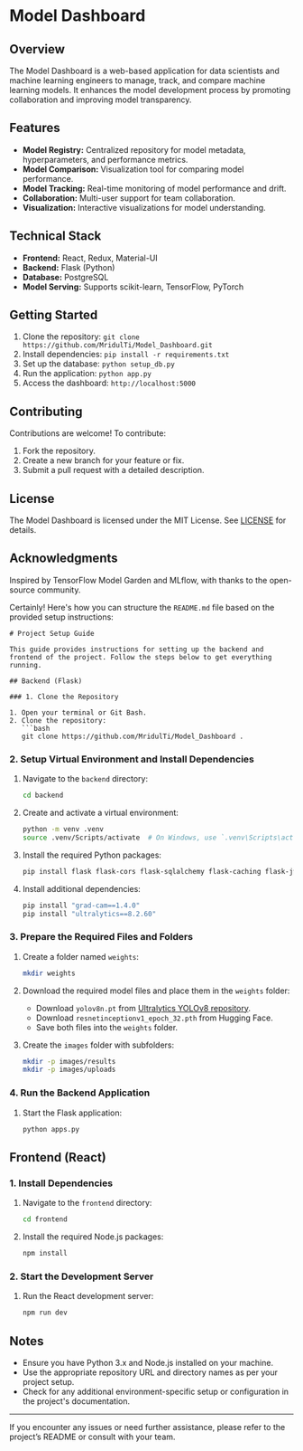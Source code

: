 # Model Dashboard

## Overview
The Model Dashboard is a web-based application for data scientists and machine learning engineers to manage, track, and compare machine learning models. It enhances the model development process by promoting collaboration and improving model transparency.

## Features
- **Model Registry:** Centralized repository for model metadata, hyperparameters, and performance metrics.
- **Model Comparison:** Visualization tool for comparing model performance.
- **Model Tracking:** Real-time monitoring of model performance and drift.
- **Collaboration:** Multi-user support for team collaboration.
- **Visualization:** Interactive visualizations for model understanding.

## Technical Stack
- **Frontend:** React, Redux, Material-UI
- **Backend:** Flask (Python)
- **Database:** PostgreSQL
- **Model Serving:** Supports scikit-learn, TensorFlow, PyTorch

## Getting Started
1. Clone the repository: `git clone https://github.com/MridulTi/Model_Dashboard.git`
2. Install dependencies: `pip install -r requirements.txt`
3. Set up the database: `python setup_db.py`
4. Run the application: `python app.py`
5. Access the dashboard: `http://localhost:5000`

## Contributing
Contributions are welcome! To contribute:
1. Fork the repository.
2. Create a new branch for your feature or fix.
3. Submit a pull request with a detailed description.

## License
The Model Dashboard is licensed under the MIT License. See [LICENSE](LICENSE) for details.

## Acknowledgments
Inspired by TensorFlow Model Garden and MLflow, with thanks to the open-source community.


Certainly! Here's how you can structure the `README.md` file based on the provided setup instructions:

```
# Project Setup Guide

This guide provides instructions for setting up the backend and frontend of the project. Follow the steps below to get everything running.

## Backend (Flask)

### 1. Clone the Repository

1. Open your terminal or Git Bash.
2. Clone the repository:
   ```bash
   git clone https://github.com/MridulTi/Model_Dashboard .
   ```

### 2. Setup Virtual Environment and Install Dependencies

1. Navigate to the `backend` directory:
   ```bash
   cd backend
   ```

2. Create and activate a virtual environment:
   ```bash
   python -m venv .venv
   source .venv/Scripts/activate  # On Windows, use `.venv\Scripts\activate`
   ```

3. Install the required Python packages:
   ```bash
   pip install flask flask-cors flask-sqlalchemy flask-caching flask-jwt-extended flask-socketio validators torch torchvision pillow facenet-pytorch opencv-python
   ```

4. Install additional dependencies:
   ```bash
   pip install "grad-cam==1.4.0"
   pip install "ultralytics==8.2.60"
   ```

### 3. Prepare the Required Files and Folders

1. Create a folder named `weights`:
   ```bash
   mkdir weights
   ```

2. Download the required model files and place them in the `weights` folder:
   - Download `yolov8n.pt` from [Ultralytics YOLOv8 repository](http://yolov8n.pt).
   - Download `resnetinceptionv1_epoch_32.pth` from Hugging Face.
   - Save both files into the `weights` folder.

3. Create the `images` folder with subfolders:
   ```bash
   mkdir -p images/results
   mkdir -p images/uploads
   ```

### 4. Run the Backend Application

1. Start the Flask application:
   ```bash
   python apps.py
   ```

## Frontend (React)

### 1. Install Dependencies

1. Navigate to the `frontend` directory:
   ```bash
   cd frontend
   ```

2. Install the required Node.js packages:
   ```bash
   npm install
   ```

### 2. Start the Development Server

1. Run the React development server:
   ```bash
   npm run dev
   ```

## Notes

- Ensure you have Python 3.x and Node.js installed on your machine.
- Use the appropriate repository URL and directory names as per your project setup.
- Check for any additional environment-specific setup or configuration in the project's documentation.

---

If you encounter any issues or need further assistance, please refer to the project’s README or consult with your team.
```